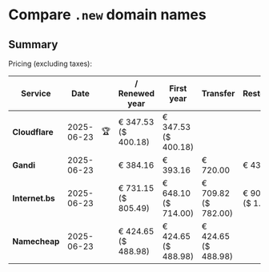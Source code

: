 # Compare `.new` domain names

## Summary

Pricing (excluding taxes):

| Service | Date |  | / Renewed year | First year | Transfer | Restoration |
|--|--|--|--|--|--|--|
| **Cloudflare** | 2025-06-23 | 🏆 | € 347.53<br>($ 400.18) | € 347.53<br>($ 400.18) |  |  |
| **Gandi** | 2025-06-23 |  | € 384.16 | € 393.16 | € 720.00 | € 436.66 |
| **Internet.bs** | 2025-06-23 |  | € 731.15<br>($ 805.49) | € 648.10<br>($ 714.00) | € 709.82<br>($ 782.00) | € 908.15<br>($ 1.000) |
| **Namecheap** | 2025-06-23 |  | € 424.65<br>($ 488.98) | € 424.65<br>($ 488.98) | € 424.65<br>($ 488.98) |  |
